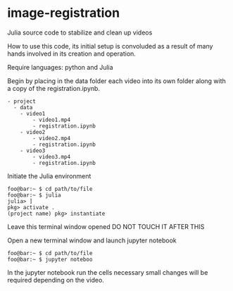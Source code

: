 # image-registration
Julia source code to stabilize and clean up videos

How to use this code, its initial setup is convoluded as a result of many hands involved in its creation and operation.

Require languages: python and Julia

Begin by placing in the data folder each video into its own folder along with a copy of the registration.ipynb. 

```
- project
  - data
    - video1
        - video1.mp4
        - registration.ipynb
    - video2
        - video2.mp4
        - registration.ipynb
    - video3
        - video3.mp4
        - registration.ipynb
```

Initiate the Julia environment
```console
foo@bar:~ $ cd path/to/file
foo@bar:~ $ julia
julia> ]
pkg> activate .
(project name) pkg> instantiate
```
Leave this terminal window opened DO NOT TOUCH IT AFTER THIS 

Open a new terminal window and launch jupyter notebook
```console
foo@bar:~ $ cd path/to/file
foo@bar:~ $ jupyter noteboo
```
In the jupyter notebook run the cells necessary small changes will be required depending on the video.
  
